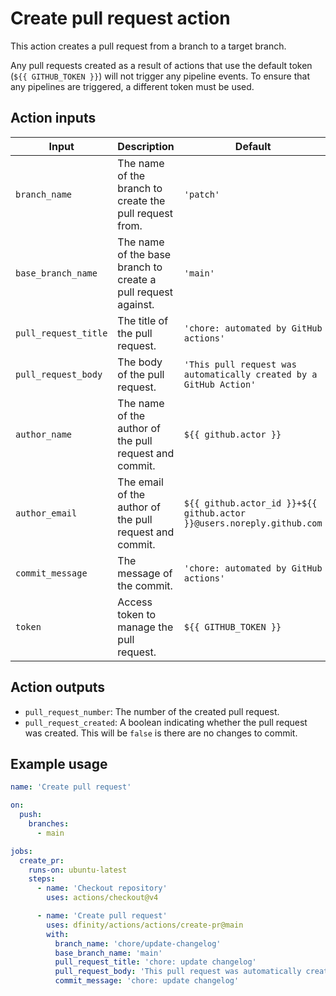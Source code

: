 # Create pull request action

This action creates a pull request from a branch to a target branch.

Any pull requests created as a result of actions that use the default token (`${{ GITHUB_TOKEN }}`) will not trigger any pipeline events. To ensure that any pipelines are triggered, a different token must be used.

## Action inputs

| Input                | Description                                                   | Default                                                               |
| -------------------- | ------------------------------------------------------------- | --------------------------------------------------------------------- |
| `branch_name`        | The name of the branch to create the pull request from.       | `'patch'`                                                             |
| `base_branch_name`   | The name of the base branch to create a pull request against. | `'main'`                                                              |
| `pull_request_title` | The title of the pull request.                                | `'chore: automated by GitHub actions'`                                |
| `pull_request_body`  | The body of the pull request.                                 | `'This pull request was automatically created by a GitHub Action'`    |
| `author_name`        | The name of the author of the pull request and commit.        | `${{ github.actor }}`                                                 |
| `author_email`       | The email of the author of the pull request and commit.       | `${{ github.actor_id }}+${{ github.actor }}@users.noreply.github.com` |
| `commit_message`     | The message of the commit.                                    | `'chore: automated by GitHub actions'`                                |
| `token`              | Access token to manage the pull request.                      | `${{ GITHUB_TOKEN }}`                                                 |

## Action outputs

- `pull_request_number`: The number of the created pull request.
- `pull_request_created`: A boolean indicating whether the pull request was created. This will be `false` is there are no changes to commit.

## Example usage

```yaml
name: 'Create pull request'

on:
  push:
    branches:
      - main

jobs:
  create_pr:
    runs-on: ubuntu-latest
    steps:
      - name: 'Checkout repository'
        uses: actions/checkout@v4

      - name: 'Create pull request'
        uses: dfinity/actions/actions/create-pr@main
        with:
          branch_name: 'chore/update-changelog'
          base_branch_name: 'main'
          pull_request_title: 'chore: update changelog'
          pull_request_body: 'This pull request was automatically created by a GitHub Action to update changelogs.'
          commit_message: 'chore: update changelog'
```
